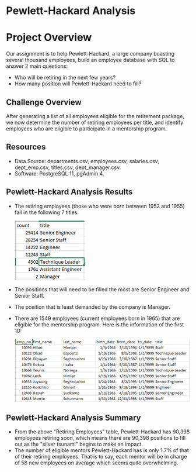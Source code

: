 # Pewlett-Hackard Analysis
# Project Overview
Our assignment is to help Pewlett-Hackard, a large company boasting several thousand employees, build an employee database with SQL to answer 2 main questions:
- Who will be retiring in the next few years?
- How many position will Pewlett-Hackard need to fill?

## Challenge Overview
After generating a list of all employees eligible for the retirement package, we now determine the number of retiring employees per title, and identify employees who are eligible to participate in a mentorship program.

## Resources
- Data Source: departments.csv, employees.csv, salaries.csv, dept_emp.csv, titles.csv, dept_manager.csv.
- Software: PostgreSQL 11, pgAdmin 4.

## Pewlett-Hackard Analysis Results
- The retiring employees (those who were born between 1952 and 1955) fall in the following 7 titles.

  ![Retiring Employee Count by Title](https://github.com/nhipqnguyen/Pewlett-Hackard-Analysis/blob/main/Data/retiring_titles.png)
  
- The positions that will need to be filled the most are Senior Engineer and Senior Staff.
- The position that is least demanded by the company is Manager.

- There are 1549 employees (current employees born in 1965) that are eligible for the mentorship program. Here is the information of the first 10:

  ![Mentorship Eligibility](https://github.com/nhipqnguyen/Pewlett-Hackard-Analysis/blob/main/Data/mentorship_eligibility.png)

## Pewlett-Hackard Analysis Summary
- From the above "Retiring Employees" table, Pewlett-Hackard has 90,398 employees retiring soon, which means there are 90,398 positions to fill out as the "silver tsunami" begins to make an impact.
- The number of eligible mentors Pewlett-Hackard has is only 1.7% of that of their retiring employees. That is to say, each mentor will be in charge of 58 new employees on average which seems quite overwhelming.
